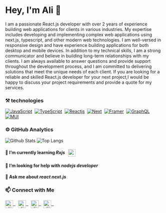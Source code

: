 # Hey, I'm Ali 👋

I am a passionate React.js developer with over 2 years of experience building web applications for clients in various industries.
My expertise includes developing and implementing complex web applications using next.js, typescript, and other modern web technologies. I am well-versed in responsive design and have experience building applications for both desktop and mobile devices.
In addition to my technical skills, I am a strong communicator and believe in building long-term relationships with my clients. I am always available to answer questions and provide support throughout the development process, and I am committed to delivering solutions that meet the unique needs of each client.
If you are looking for a reliable and skilled React.js developer for your next project,I would be happy to discuss your project requirements and provide a quote for my services.

### ⚒️ technologies

[![JavaScript](https://img.shields.io/badge/-JavaScript-141a20?style=flat&logo=JavaScript)](https://www.javascript.com)&nbsp;
[![TypeScript](https://img.shields.io/badge/-TypeScript-141a20?style=flat&logo=TypeScript)](https://www.typescriptlang.org)&nbsp;
[![Reactjs](https://img.shields.io/badge/-Reactjs-141a20?style=flat&logo=React)](https://reactjs.org)&nbsp;
[![Next](https://img.shields.io/badge/-nextjs-141a20?style=flat&logo=Next.js)](https://nextjs.org)&nbsp;
[![Framer](https://img.shields.io/badge/-Framer-141a20?style=flat&logo=Framer&logoColor=FFA518)](https://www.framer.com)&nbsp;
[![GraphQL](https://img.shields.io/badge/-GraphQL-141a20?style=flat&logo=GraphQL&logoColor=9999FF)](https://graphql.org)&nbsp;
[![MUI](https://img.shields.io/badge/-MUI-141a20?style=flat&logo=MUI)](https://mui.com)&nbsp;

### ⚙️ GitHub Analytics

![Github Stats](https://github-readme-stats.vercel.app/api?username=Ali-mirzayi&theme=github_dark&border_radius=12&line_height=33&show_icons=true&count_private=true&cache_seconds=10800&include_all_commits=false)
![Top Langs](https://github-readme-stats.vercel.app/api/top-langs/?username=Ali-mirzayi&theme=github_dark&border_radius=12&langs_count=4&cache_seconds=10800&exclude_repo=anime-recommendation-system,Subtitle)

#### 🔭 I’m currently learning ***Rxjs*** &nbsp; <img align="center" src="https://github.com/TheDudeThatCode/TheDudeThatCode/blob/master/Assets/Earth.gif" width="24px">
#### 🤝 I’m looking for help with ***nodejs developer***
#### 💬 Ask me about ***react next.js***

### 📫 Connect with Me
<a href="https://wa.me/+989306228478" target="blank">
  <img align="center" src="https://raw.githubusercontent.com/rahuldkjain/github-profile-readme-generator/master/src/images/icons/Social/whatsapp.svg" alt="aliimirzaeizade" height="25" width="25" />&nbsp;
</a>&nbsp;
<a href="https://msng.link/o/?aliimirzaeizade=ig" target="blank">
  <img align="center" src="https://raw.githubusercontent.com/rahuldkjain/github-profile-readme-generator/master/src/images/icons/Social/instagram.svg" alt="aliimirzaeizade" height="25" width="25" />&nbsp;
</a>&nbsp;
<a href="mailto:alimirzaei7997@gmail.com" target="_blank">
  <img align="center" src="https://cdnjs.cloudflare.com/ajax/libs/patternfly/3.59.5/img/gmail.svg" alt="aliimirzaeizade" height="25" width="25" />&nbsp;
</a>&nbsp;
<a href="https://msng.link/o/?alimirzaeizade=tg" target="_blank">
  <img align="center" src="https://cdn.cdnlogo.com/logos/t/39/telegram.svg" alt="aliimirzaeizade" height="25" width="25" />&nbsp;
</a>&nbsp;
